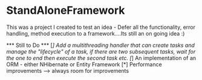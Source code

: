# StandAloneFramework
This was a project I created to test an idea - Defer all the functionality, error handling, method execution to a framework....Its still an on going idea :)

*** Still to Do ***
[*] Add a multithreading handler that can create tasks and manage the "lifecycle" of a task, if there are two subsequent tasks, wait for the one to end then execute the second task etc.
[*] An implementation of an ORM - either NHibernate or Entity Framework
[*] Performance improvements --> always room for improvements
